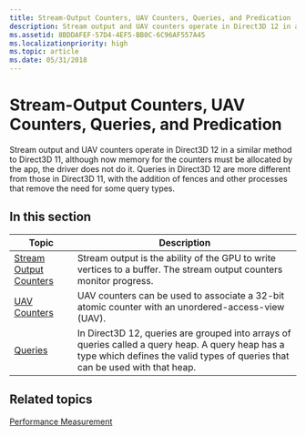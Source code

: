 ```yaml
---
title: Stream-Output Counters, UAV Counters, Queries, and Predication
description: Stream output and UAV counters operate in Direct3D 12 in a similar method to Direct3D 11, although now memory for the counters must be allocated by the app, the driver does not do it.
ms.assetid: 8BDDAFEF-57D4-4EF5-BB0C-6C96AF557A45
ms.localizationpriority: high
ms.topic: article
ms.date: 05/31/2018
---
```


# Stream-Output Counters, UAV Counters, Queries, and Predication

Stream output and UAV counters operate in Direct3D 12 in a similar method to Direct3D 11, although now memory for the counters must be allocated by the app, the driver does not do it. Queries in Direct3D 12 are more different from those in Direct3D 11, with the addition of fences and other processes that remove the need for some query types.

## In this section



| Topic                                                           | Description                                                                                                                                                                                  |
|-----------------------------------------------------------------|----------------------------------------------------------------------------------------------------------------------------------------------------------------------------------------------|
| [Stream Output Counters](stream-output-counters.md)<br/> | Stream output is the ability of the GPU to write vertices to a buffer. The stream output counters monitor progress.<br/>                                                               |
| [UAV Counters](uav-counters.md)<br/>                     | UAV counters can be used to associate a 32-bit atomic counter with an unordered-access-view (UAV).<br/>                                                                                |
| [Queries](queries.md)<br/>                               | In Direct3D 12, queries are grouped into arrays of queries called a query heap. A query heap has a type which defines the valid types of queries that can be used with that heap.<br/> |



 

## Related topics

<dl> <dt>

[Performance Measurement](performance-measurement.md)
</dt> </dl>

 

 





